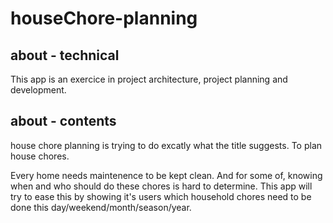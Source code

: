 # houseChore-planning

## about - technical

This app is an exercice in project architecture, project planning and development. 

## about - contents

house chore planning is trying to do excatly what the title suggests. To plan house chores.

Every home needs maintenence to be kept clean. And for some of, knowing when and who should do these chores is hard to determine. 
This app will try to ease this by showing it's users which household chores need to be done this day/weekend/month/season/year. 
